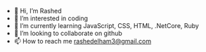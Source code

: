 - 👋 Hi, I’m Rashed
- 👀 I’m interested in coding
- 🌱 I’m currently learning JavaScript, CSS, HTML, .NetCore, Ruby
- 💞️ I’m looking to collaborate on github
- 📫 How to reach me rashedelham3@gmail.com

<!---
rash11ham/rash11ham is a ✨ special ✨ repository because its `README.md` (this file) appears on your GitHub profile.
You can click the Preview link to take a look at your changes.
--->
